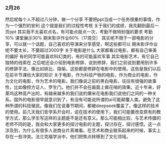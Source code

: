 ### 2月26
然后呢每个人不超过八分钟，做一个分享
不要把ppt当成一个任务很重的事情，作为一个强烈的安利
这个就是我们的过程性考核
关于我们的成绩，我先翻到最后一页ppt
其实我不太喜欢点名，有可能点就点一次，考勤不做特别强的要求
考勤10% 课堂展示30% 期末影评作业60%（17周交）
其实呢不限于一部电影的分享，可以就一个话题，自己喜欢的导演来分享感受，啊这些都可以
期末影评作业呢不要太长，不要超过3000字
关于电影是什么
大家都看过电影，都有自己审美的偏好
有的同学可能喜欢科幻类的，有的可能喜欢军事
其实电影艺术，有它自己独特的线索在
之后呢还会介绍到电影修辞，说到修辞，我们之前说到要用到许多的修辞手法，像比如排比、隐喻，这些都是修辞在电影中的使用。这些是我们以后在前半节课给大家的知识
关于电影，作为科技产物的电影，作为商业的电影，作为文化的电影，作为艺术的电影。我们像说之前的黑白电影，往往有很强的故事性，比如像控方证人，罗生门。他们并不会在画面上做花哨的效果。近十年来，好莱坞这种高产出的，有越来越多的我们说的爆米花电影我们说他们之间的一种关系。国外的电影很早就意识到了，有没有可能说所谓的ai可能颠覆人类。避免了这种所谓的科技殖民。像我们在说春节期间，都被deepseek覆盖了。像这样的技术的使用。前几天我们哲学系开会时，说在技术的使用下，我们可能要改变原有的教学方式，那么学生写这样的主题是不是还有意义。那么可能相比较，与艺术传媒的老师不同的是，我会和大家更多的探讨电影的主题，探讨存在，探讨感悟。这一点涉及到，为什么有很多人说商业片真难看。在艺术和商业联系起来的时候，事实上存在一些冲突。法兰克福学派中，他们把焦点转移到了文化领域。